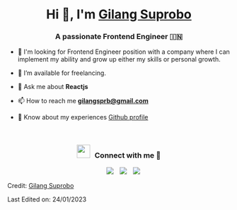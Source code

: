 <h1 align="center">Hi 👋, I'm <a href="https://100rabhcsmc.github.io/Me.io/" target="blank">
Gilang Suprobo</a></h1>
<h3 align="center">A passionate Frontend Engineer &#127470;&#127475</h3>

- 🌱 I'm looking for Frontend Engineer position with a company where I can implement my ability
and grow up either my skills or personal growth.

- 🤝 I’m available for freelancing.

- 💬 Ask me about **Reactjs**

- 📫 How to reach me **gilangsprb@gmail.com**

- 📄 Know about my experiences <a href="https://github.com/gilangsup" target="blank">Github profile</a>
<br/>
<h3 align="center" > <img src="https://media.giphy.com/media/iY8CRBdQXODJSCERIr/giphy.gif" width="30" height="30" style="margin-right: 10px;">Connect with me 🤝 </h3>

<p align="center">

 <div align="center"  class="icons-social" style="margin-left: 10px;">
        <a style="margin-left: 10px;"  target="_blank" href="https://www.linkedin.com/in/gilang-suprobo-653706172/">
			<img src="https://img.icons8.com/doodle/40/000000/linkedin--v2.png"></a>
        <a style="margin-left: 10px;" target="_blank" href="https://github.com/gilangsup">
		<img src="https://img.icons8.com/doodle/40/000000/github--v1.png"></a>
        <a style="margin-left: 10px;" target="_blank" href="https://www.instagram.com/gilangsprb/">
			<img src="https://img.icons8.com/doodle/40/000000/instagram-new--v2.png"></a>
      </div>

</p>


Credit: [Gilang Suprobo](https://github.com/gilangsup)

Last Edited on: 24/01/2023
